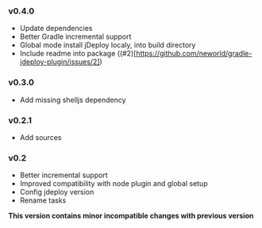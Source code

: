 ### v0.4.0

- Update dependencies
- Better Gradle incremental support
- Global mode install jDeploy localy, into build directory
- Include readme into package ((#2)[https://github.com/neworld/gradle-jdeploy-plugin/issues/2])

### v0.3.0

- Add missing shelljs dependency

### v0.2.1

- Add sources

### v0.2

- Better incremental support
- Improved compatibility with node plugin and global setup
- Config jdeploy version
- Rename tasks

**This version contains minor incompatible changes with previous version**
